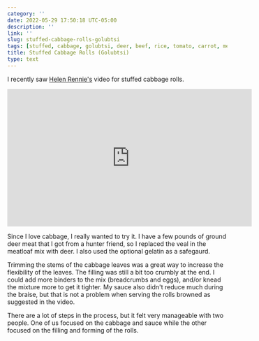 ```yaml
---
category: ''
date: 2022-05-29 17:50:18 UTC-05:00
description: ''
link: ''
slug: stuffed-cabbage-rolls-golubtsi
tags: [stuffed, cabbage, golubtsi, deer, beef, rice, tomato, carrot, meatloaf, beef, rice, youtube, pantry-raid, helen-rennie]
title: Stuffed Cabbage Rolls (Golubtsi)
type: text
---
```

I recently saw [Helen Rennie's](https://www.youtube.com/c/helenrennie) video for stuffed cabbage rolls.

<iframe width="560" height="315" src="https://www.youtube-nocookie.com/embed/HmtK5er6GSc" title="YouTube video player" frameborder="0" allow="accelerometer; autoplay; clipboard-write; encrypted-media; gyroscope; picture-in-picture" allowfullscreen></iframe>

Since I love cabbage, I really wanted to try it.
I have a few pounds of ground deer meat that I got from a hunter friend, so I replaced the veal in the meatloaf mix with deer.
I also used the optional gelatin as a safegaurd.

Trimming the stems of the cabbage leaves was a great way to increase the flexibility of the leaves.
The filling was still a bit too crumbly at the end.
I could add more binders to the mix (breadcrumbs and eggs), and/or knead the mixture more to get it tighter.
My sauce also didn't reduce much during the braise, but that is not a problem when serving the rolls browned as suggested in the video.

There are a lot of steps in the process, but it felt very manageable with two people.
One of us focused on the cabbage and sauce while the other focused on the filling and forming of the rolls.